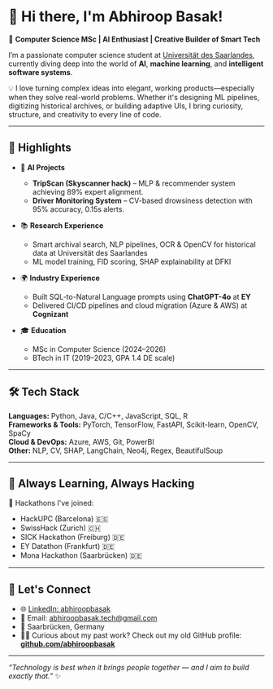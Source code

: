 # 👋 Hi there, I'm Abhiroop Basak!

🎯 **Computer Science MSc | AI Enthusiast | Creative Builder of Smart Tech**

I’m a passionate computer science student at [Universität des Saarlandes](https://www.uni-saarland.de/en/home.html), currently diving deep into the world of **AI**, **machine learning**, and **intelligent software systems**. 

💡 I love turning complex ideas into elegant, working products—especially when they solve real-world problems. Whether it's designing ML pipelines, digitizing historical archives, or building adaptive UIs, I bring curiosity, structure, and creativity to every line of code.

---

## 🚀 Highlights

- 🧠 **AI Projects**  
  - **TripScan (Skyscanner hack)** – MLP & recommender system achieving 89% expert alignment.  
  - **Driver Monitoring System** – CV-based drowsiness detection with 95% accuracy, 0.15s alerts.

- 📚 **Research Experience**  
  - Smart archival search, NLP pipelines, OCR & OpenCV for historical data at Universität des Saarlandes  
  - ML model training, FID scoring, SHAP explainability at DFKI

- 🌍 **Industry Experience**  
  - Built SQL-to-Natural Language prompts using **ChatGPT-4o** at **EY**  
  - Delivered CI/CD pipelines and cloud migration (Azure & AWS) at **Cognizant**

- 🎓 **Education**  
  - MSc in Computer Science (2024–2026)  
  - BTech in IT (2019–2023, GPA 1.4 DE scale)

---

## 🛠️ Tech Stack

**Languages:** Python, Java, C/C++, JavaScript, SQL, R  
**Frameworks & Tools:** PyTorch, TensorFlow, FastAPI, Scikit-learn, OpenCV, SpaCy  
**Cloud & DevOps:** Azure, AWS, Git, PowerBI  
**Other:** NLP, CV, SHAP, LangChain, Neo4j, Regex, BeautifulSoup

---

## 🧠 Always Learning, Always Hacking

🏁 Hackathons I've joined:
- HackUPC (Barcelona) 🇪🇸
- SwissHack (Zurich) 🇨🇭
- SICK Hackathon (Freiburg) 🇩🇪
- EY Datathon (Frankfurt) 🇩🇪
- Mona Hackathon (Saarbrücken) 🇩🇪

---

## 🔗 Let's Connect

- 🌐 [LinkedIn: abhiroopbasak](https://linkedin.com/in/abhiroopbasak)  
- 📨 Email: abhiroopbasak.tech@gmail.com  
- 📍 Saarbrücken, Germany  
- 🧓🏻 Curious about my past work? Check out my old GitHub profile: [**github.com/abhiroopbasak**](https://github.com/abhiroopbasak)

---

_“Technology is best when it brings people together — and I aim to build exactly that.”_ ✨
